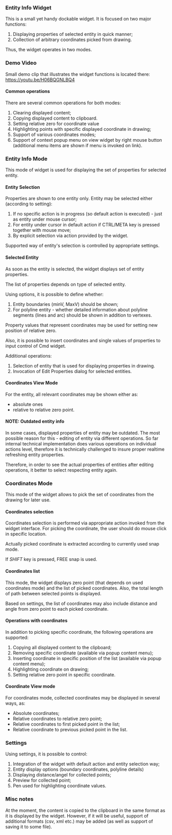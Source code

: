 ### Entity Info Widget

This is a small yet handy dockable widget. It is focused on two major functions: 
1) Displaying properties of selected entity in quick manner;
2) Collection of arbitrary coordinates picked from drawing.

Thus, the widget operates in two modes.

### Demo Video

Small demo clip that illustrates the widget functions is located there: https://youtu.be/H06BQGNLBQ4

#### Common operations
There are several common operations for both modes: 

1) Clearing displayed content;
2) Copying displayed content to clipboard.  
3) Setting relative zero for coordinate value
4) Highlighting points with specific displayed coordinate in drawing;
5) Support of various coordinates modes;
6) Support of context popup menu on view widget by right mouse button (additional menu items are shown if menu is invoked on link).

### Entity Info Mode

This mode of widget is used for displaying the set of properties for selected entity. 

#### Entity Selection

Properties are shown to one entity only. Entity may be selected either (according to setting):

1) If no specific action is in progress (so default action is executed) - just as entity under mouse cursor;
2) For entity under cursor in default action if CTRL/META key is pressed together with mouse move;
3) By explicit selection via action provided by the widget. 

Supported way of entity's selection is controlled by appropriate settings. 

#### Selected Entity
As soon as the entity is selected, the widget displays set of entity properties. 

The list of properties depends on type of selected entity.  

Using options, it is possible to define whether:
1) Entity boundaries (minV, MaxV) should be shown;
2) For polyline entity - whether detailed information about polyline segments (lines and arc) should be shown in addition to vertexes.

Property values that represent coordinates may be used for setting new position of relative zero. 

Also, it is possible to insert coordinates and single values of properties to input control of Cmd widget.

Additional operations: 
1) Selection of entity that is used for displaying properties in drawing.   
2) Invocation of Edit Properties dialog for selected entities. 

#### Coordinates View Mode
For the entity, all relevant coordinates may be shown either as:
* absolute ones
* relative to relative zero point.

#### NOTE: Outdated entity info
In some cases, displayed properties of entity may be outdated. The most possible reason for this - editing of entity via different operations. 
So far internal technical implementation does various operations on individual actions level, therefore it is technically challenged to insure proper realtime refreshing entity properties. 

Therefore, in order to see the actual properties of entities after editing operations, it better to select respecting entity again.

### Coordinates Mode

This mode of the widget allows to pick the set of coordinates from the drawing for later use.    

#### Coordinates selection

Coordinates selection is performed via appropriate action invoked from the widget interface. For picking the coordinate, the user should do mouse click in specific location.

Actually picked coordinate is extracted according to currently used snap mode.  

If *SHIFT* key is pressed, FREE snap is used. 

#### Coordinates list
This mode, the widget displays zero point (that depends on used coordinates mode) and the list of picked coordinates. 
Also, the total length of path between selected points is displayed.

Based on settings, the list of coordinates may also include distance and angle from zero point to each picked coordinate. 

#### Operations with coordinates
In addition to picking specific coordinate, the following operations are supported: 
1) Copying all displayed content to the clipboard;
2) Removing specific coordinate (available via popup content menu);
3) Inserting coordinate in specific position of the list (available via popup content menu);
4) Highlighting coordinate on drawing; 
5) Setting relative zero point in specific coordinate.

#### Coordinate View mode
For coordinates mode, collected coordinates may be displayed in several ways, as:
* Absolute coordinates;
* Relative coordinates to relative zero point;
* Relative coordinates to first picked point in the list; 
* Relative coordinate to previous picked point in the list. 

### Settings
Using settings, it is possible to control:
1) Integration of the widget with default action and entity selection way;
2) Entity display options (boundary coordinates, polyline details)
3) Displaying distance/angel for collected points; 
4) Preview for collected point;
5) Pen used for highlighting coordinate values. 

### Misc notes
At the moment, the content is copied to the clipboard in the same format as it is displayed by the widget. 
However, if it will be useful, support of additional formats (csv, xml etc.) may be added (as well as support of saving it to some file).







 

